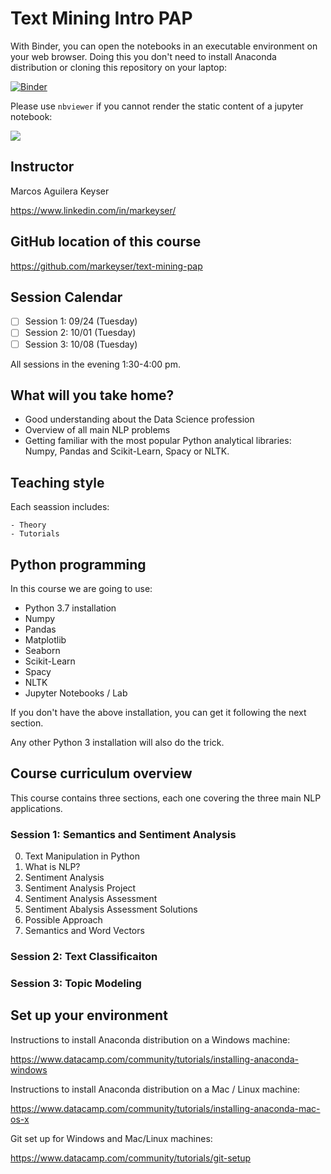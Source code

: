 # Text Mining Intro PAP

With Binder, you can open the notebooks in an executable environment on your web browser. Doing this you don't need to install Anaconda distribution or cloning this repository on your laptop:

[![Binder](https://mybinder.org/badge_logo.svg)](https://mybinder.org/v2/gh/markeyser/text-mining-pap/master)

Please use `nbviewer` if you cannot render the static content of a jupyter notebook:

[![](https://user-images.githubusercontent.com/2791223/29387450-e5654c72-8294-11e7-95e4-090419520edb.png)](https://nbviewer.jupyter.org/)


## Instructor

Marcos Aguilera Keyser 

https://www.linkedin.com/in/markeyser/

## GitHub location of this course

https://github.com/markeyser/text-mining-pap

## Session Calendar

- [ ] Session 1: 09/24 (Tuesday)
- [ ] Session 2: 10/01 (Tuesday)
- [ ] Session 3: 10/08 (Tuesday)

All sessions in the evening 1:30-4:00 pm.

## What will you take home?

- Good understanding about the Data Science profession
- Overview of all main NLP problems
- Getting familiar with the most popular Python analytical libraries: Numpy, Pandas and Scikit-Learn, Spacy or NLTK.

## Teaching style

Each seassion includes:

    - Theory
    - Tutorials 

## Python programming

In this course we are going to use:

- Python 3.7 installation
- Numpy
- Pandas
- Matplotlib
- Seaborn
- Scikit-Learn
- Spacy
- NLTK
- Jupyter Notebooks / Lab

If you don't have the above installation, you can get it following the next section.

Any other Python 3 installation will also do the trick.

## Course curriculum overview

This course contains three sections, each one covering the three main NLP applications. 

### Session 1: Semantics and Sentiment Analysis

0. Text Manipulation in Python
1. What is NLP?
2. Sentiment Analysis
3. Sentiment Analysis Project
4. Sentiment Analysis Assessment
5. Sentiment Abalysis Assessment Solutions
6. Possible Approach
7. Semantics and Word Vectors

### Session 2: Text Classificaiton

### Session 3: Topic Modeling

## Set up your environment

Instructions to install Anaconda distribution on a Windows machine:

https://www.datacamp.com/community/tutorials/installing-anaconda-windows


Instructions to install Anaconda distribution on a Mac / Linux machine:

https://www.datacamp.com/community/tutorials/installing-anaconda-mac-os-x


Git set up for Windows and Mac/Linux machines:

https://www.datacamp.com/community/tutorials/git-setup





